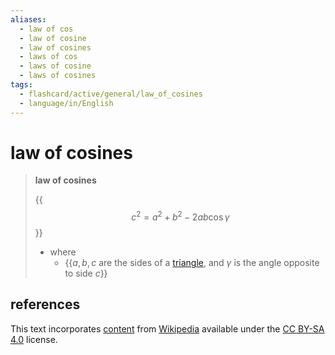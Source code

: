 ```yaml
---
aliases:
  - law of cos
  - law of cosine
  - law of cosines
  - laws of cos
  - laws of cosine
  - laws of cosines
tags:
  - flashcard/active/general/law_of_cosines
  - language/in/English
---
```


# law of cosines

> __law of cosines__
>
> {{$$c^2 = a^2 + b^2 - 2 a b \cos \gamma$$}}
>
> - where
>   - {{$a, b, c$ are the sides of a [triangle](triangle.md), and $\gamma$ is the angle opposite to side $c$}} <!--SR:!2024-08-20,176,310!2024-11-01,236,330-->

## references

This text incorporates [content](https://en.wikipedia.org/wiki/law_of_cosines) from [Wikipedia](Wikipedia.md) available under the [CC BY-SA 4.0](https://creativecommons.org/licenses/by-sa/4.0/) license.
